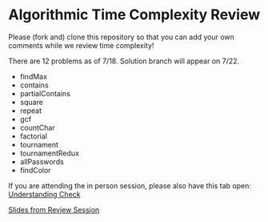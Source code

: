 # Algorithmic Time Complexity Review 
Please (fork and) clone this repository so that you can add your own comments while we review time complexity! 

There are 12 problems as of 7/18. Solution branch will appear on 7/22.

- findMax
- contains
- partialContains
- square
- repeat
- gcf
- countChar
- factorial
- tournament
- tournamentRedux
- allPasswords
- findColor

If you are attending the in person session, please also have this tab open: 
[Understanding Check](https://pollev.com/bigcavern281)

[Slides from Review Session](http://slides.com/bethjohnson/algorithmic-complexityreview-3-4/)

